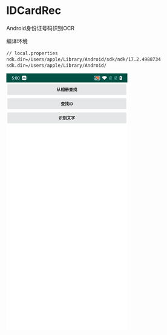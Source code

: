 # IDCardRec
Android身份证号码识别OCR

编译环境
```
// local.properties
ndk.dir=/Users/apple/Library/Android/sdk/ndk/17.2.4988734
sdk.dir=/Users/apple/Library/Android/
```

![身份证号码识别](https://github.com/ldlywt/IDCardRec/raw/master/images/身份证识别.gif)
